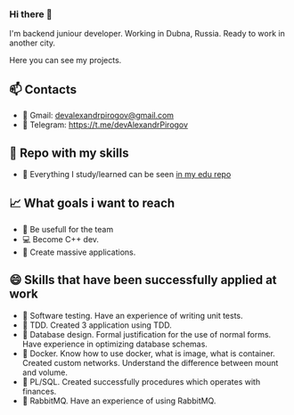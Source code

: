 ### Hi there 👋

I'm backend juniour developer. Working in Dubna, Russia. Ready to work in another city.

Here you can see my projects.

## 📫 Contacts
- 📧 Gmail: devalexandrpirogov@gmail.com
- 📱  Telegram: https://t.me/devAlexandrPirogov

## 📘 Repo with my skills
- 📕 Everything I study/learned can be seen [in my edu repo](https://github.com/eduAlexandrPirogov)

## 📈 What goals i want to reach
- 💯 Be usefull for the team
- 💻 Become C++ dev.
- 🚀 Create massive applications. 

## 😄 Skills that have been successfully applied at work
- 🔎 Software testing. Have an experience of writing unit tests.
- 🔨 TDD. Created 3 application using TDD.
- 📜 Database design. Formal justification for the use of normal forms. Have experience in optimizing database schemas.
- 🐋 Docker. Know how to use docker, what is image, what is container. Created custom networks. Understand the difference between mount and volume.
- 🐘 PL/SQL. Created successfully procedures which operates with finances.
- 🐰 RabbitMQ. Have an experience of using RabbitMQ.

<!--
**AlexandrPirogov/AlexandrPirogov** is a ✨ _special_ ✨ repository because its `README.md` (this file) appears on your GitHub profile.

Here are some ideas to get you started:

- 🔭 I’m currently working on ...
- 🌱 I’m currently learning ...
- 👯 I’m looking to collaborate on ...
- 🤔 I’m looking for help with ...
- 💬 Ask me about ...
- 📫 How to reach me: ...
- 😄 Pronouns: ...
- ⚡ Fun fact: ...
-->
